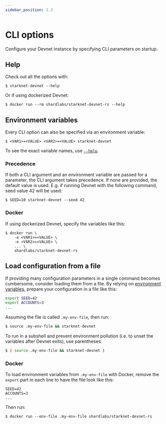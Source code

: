 ```yaml
---
sidebar_position: 2.3
---
```


# CLI options

Configure your Devnet instance by specifying CLI parameters on startup.

## Help

Check out all the options with:

```
$ starknet-devnet --help
```

Or if using dockerized Devnet:

```
$ docker run --rm shardlabs/starknet-devnet-rs --help
```

## Environment variables

Every CLI option can also be specified via an environment variable:

```
$ <VAR1>=<VALUE> <VAR2>=<VALUE> starknet-devnet
```

To see the exact variable names, use [`--help`](#help).

### Precedence

If both a CLI argument and an environment variable are passed for a parameter, the CLI argument takes precedence. If none are provided, the default value is used. E.g. if running Devnet with the following command, seed value 42 will be used:

```
$ SEED=10 starknet-devnet --seed 42
```

### Docker

If using dockerized Devnet, specify the variables like this:

```
$ docker run \
    -e <VAR1>=<VALUE> \
    -e <VAR2>=<VALUE> \
    ... \
    shardlabs/starknet-devnet-rs
```

## Load configuration from a file

If providing many configuration parameters in a single command becomes cumbersome, consider loading them from a file. By relying on [environment variables](#environment-variables), prepare your configuration in a file like this:

```bash
export SEED=42
export ACCOUNTS=3
...
```

Assuming the file is called `.my-env-file`, then run:

```bash
$ source .my-env-file && starknet-devnet
```

To run in a subshell and prevent environment pollution (i.e. to unset the variables after Devnet exits), use parentheses:

```bash
$ ( source .my-env-file && starknet-devnet )
```

### Docker

To load environment variables from `.my-env-file` with Docker, remove the `export` part in each line to have the file look like this:

```
SEED=42
ACCOUNTS=3
...
```

Then run:

```
$ docker run --env-file .my-env-file shardlabs/starknet-devnet-rs
```
